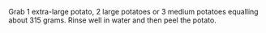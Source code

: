 Grab 1 extra-large potato, 2 large potatoes or 3 medium potatoes equalling about 315 grams. Rinse well in water and then peel the potato.